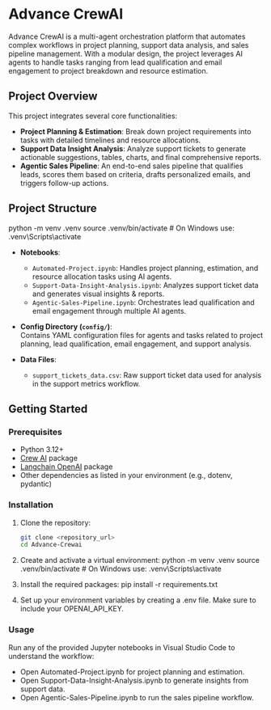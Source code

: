 # Advance CrewAI

Advance CrewAI is a multi-agent orchestration platform that automates complex workflows in project planning, support data analysis, and sales pipeline management. With a modular design, the project leverages AI agents to handle tasks ranging from lead qualification and email engagement to project breakdown and resource estimation.

## Project Overview

This project integrates several core functionalities:
- **Project Planning & Estimation**: Break down project requirements into tasks with detailed timelines and resource allocations.
- **Support Data Insight Analysis**: Analyze support tickets to generate actionable suggestions, tables, charts, and final comprehensive reports.
- **Agentic Sales Pipeline**: An end-to-end sales pipeline that qualifies leads, scores them based on criteria, drafts personalized emails, and triggers follow-up actions.

## Project Structure
python -m venv .venv
source .venv/bin/activate  # On Windows use: .venv\Scripts\activate
- **Notebooks**:  
  - `Automated-Project.ipynb`: Handles project planning, estimation, and resource allocation tasks using AI agents.
  - `Support-Data-Insight-Analysis.ipynb`: Analyzes support ticket data and generates visual insights & reports.
  - `Agentic-Sales-Pipeline.ipynb`: Orchestrates lead qualification and email engagement through multiple AI agents.
  
- **Config Directory (`config/`)**:  
  Contains YAML configuration files for agents and tasks related to project planning, lead qualification, email engagement, and support analysis.
  
- **Data Files**:  
  - `support_tickets_data.csv`: Raw support ticket data used for analysis in the support metrics workflow.

## Getting Started

### Prerequisites

- Python 3.12+
- [Crew AI](path/to/crewai) package
- [Langchain OpenAI](path/to/langchain_openai) package
- Other dependencies as listed in your environment (e.g., dotenv, pydantic)

### Installation

1. Clone the repository:
   ```sh
   git clone <repository_url>
   cd Advance-Crewai

2. Create and activate a virtual environment:
    python -m venv .venv
    source .venv/bin/activate  # On Windows use: .venv\Scripts\activate

3. Install the required packages:
    pip install -r requirements.txt

4. Set up your environment variables by creating a .env file. Make sure to include your OPENAI_API_KEY.

### Usage
Run any of the provided Jupyter notebooks in Visual Studio Code to understand the workflow:

* Open Automated-Project.ipynb for project planning and estimation.
* Open Support-Data-Insight-Analysis.ipynb to generate insights from support data.
* Open Agentic-Sales-Pipeline.ipynb to run the sales pipeline workflow.
